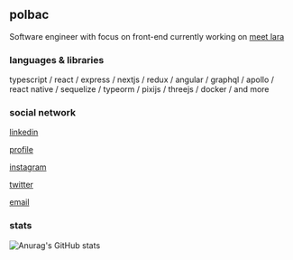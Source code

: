 ## polbac

Software engineer with focus on front-end currently working on [meet lara](https://meetlara.ai/)

### languages & libraries

typescript / react / express / nextjs / redux / angular / graphql / apollo / react native / sequelize / typeorm / pixijs / threejs / docker / and more

### social network

[linkedin](https://www.linkedin.com/in/polbac/)

[profile](https://polbac.site/)

[instagram](https://www.instagram.com/polbac_______/)

[twitter](https://twitter.com/polbac)

[email](mailto:polbac@gmail.com)

### stats

![Anurag's GitHub stats](https://github-readme-stats.vercel.app/api?username=polbac&show_icons=true&theme=radical)



